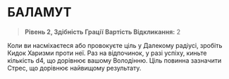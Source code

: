 ﻿# БАЛАМУТ

> **Рівень 2, Здібність Грації**
> **Вартість Відкликання:** 2

Коли ви насміхаєтеся або провокуєте ціль у Далекому радіусі, зробіть Кидок Харизми проти неї. Раз на відпочинок, у разі успіху, киньте кількість d4, що дорівнює вашому Володінню. Ціль повинна зазначити Стрес, що дорівнює найвищому результату.
